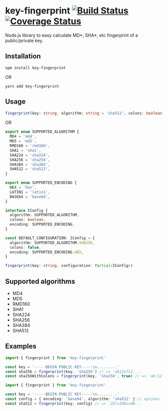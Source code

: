 # key-fingerprint [![Build Status](https://travis-ci.org/phra/key-fingerprint.svg?branch=master)](https://travis-ci.org/phra/key-fingerprint) [![Coverage Status](https://coveralls.io/repos/github/phra/key-fingerprint/badge.svg?branch=master)](https://coveralls.io/github/phra/key-fingerprint?branch=master)
Node.js library to easy calculate MD*, SHA*, etc fingerprint of a public/private key.

## Installation

`npm install key-fingerprint`

OR

`yarn add key-fingerprint`

## Usage

```typescript
fingerprint(key: string, algorithm: string = 'sha512', colons: boolean = false)
```

OR

```typescript
export enum SUPPORTED_ALGORITHM {
  MD4 = 'md4',
  MD5 = 'md5',
  RMD160 = 'rmd160',
  SHA1 = 'sha1',
  SHA224 = 'sha224',
  SHA256 = 'sha256',
  SHA384 = 'sha384',
  SHA512 = 'sha512',
}

export enum SUPPORTED_ENCODING {
  HEX = 'hex',
  LATIN1 = 'latin1',
  BASE64 = 'base64',
}

interface IConfig {
  algorithm: SUPPORTED_ALGORITHM,
  colons: boolean,
  encoding: SUPPORTED_ENCODING,
}

const DEFAULT_CONFIGURATION: IConfig = {
  algorithm: SUPPORTED_ALGORITHM.SHA256,
  colons: false,
  encoding: SUPPORTED_ENCODING.HEX,
}

fingerprint(key: string, configuration: Partial<IConfig>)
```

## Supported algorithms

- MD4
- MD5
- RMD160
- SHA1
- SHA224
- SHA256
- SHA384
- SHA512

## Examples

```typescript
import { fingerprint } from 'key-fingerprint'

const key = '-----BEGIN PUBLIC KEY-----\n.........'
const sha256 = fingerprint(key, 'sha256') // => 'ab12ef12....
const sha256WithColons = fingerprint(key, 'sha256', true) // => 'ab:12:ef:12....
```

```typescript
import { fingerprint } from 'key-fingerprint'

const key = '-----BEGIN PUBLIC KEY-----\n.........'
const config = { encoding: 'base64', algorithm: 'sha512' } // options fallback to default if missing
const sha512 = fingerprint(key, config) // => 'ZGlvIHBvcmN...
```
